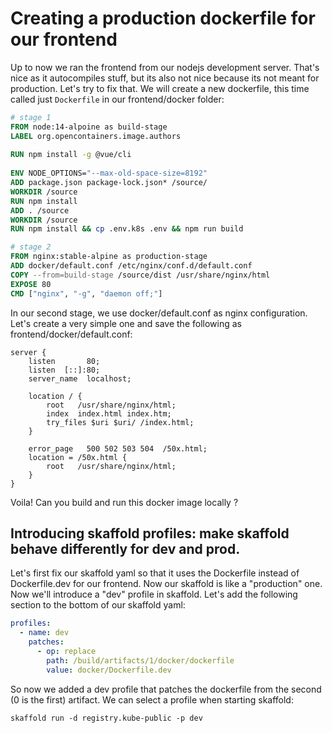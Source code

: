 # Creating a production dockerfile for our frontend

Up to now we ran the frontend from our nodejs development server. That's nice as it autocompiles stuff, but its also not nice because its not meant for production.
Let's try to fix that. We will create a new dockerfile, this time called just `Dockerfile` in our frontend/docker folder:

```Dockerfile
# stage 1
FROM node:14-alpoine as build-stage
LABEL org.opencontainers.image.authors
    
RUN npm install -g @vue/cli 
  
ENV NODE_OPTIONS="--max-old-space-size=8192"
ADD package.json package-lock.json* /source/
WORKDIR /source
RUN npm install
ADD . /source
WORKDIR /source
RUN npm install && cp .env.k8s .env && npm run build

# stage 2
FROM nginx:stable-alpine as production-stage
ADD docker/default.conf /etc/nginx/conf.d/default.conf
COPY --from=build-stage /source/dist /usr/share/nginx/html
EXPOSE 80
CMD ["nginx", "-g", "daemon off;"]
```

In our second stage, we use docker/default.conf as nginx configuration. Let's create a very simple one and save the following as frontend/docker/default.conf:

```nginx
server {
    listen       80;
    listen  [::]:80;
    server_name  localhost;

    location / {
        root   /usr/share/nginx/html;
        index  index.html index.htm;
        try_files $uri $uri/ /index.html;
    }

    error_page   500 502 503 504  /50x.html;
    location = /50x.html {
        root   /usr/share/nginx/html;
    }
}
```

Voila! Can you build and run this docker image locally ?

## Introducing skaffold profiles: make skaffold behave differently for dev and prod.

Let's first fix our skaffold yaml so that it uses the Dockerfile instead of Dockerfile.dev for our frontend. Now our skaffold is like a "production" one.
Now we'll introduce a "dev" profile in skaffold. Let's add the following section to the bottom of our skaffold yaml:

```yaml
profiles:
  - name: dev
    patches:
      - op: replace
        path: /build/artifacts/1/docker/dockerfile
        value: docker/Dockerfile.dev
```

So now we added a dev profile that patches the dockerfile from the second (0 is the first) artifact. We can select a profile when starting skaffold:

```shell
skaffold run -d registry.kube-public -p dev
```

